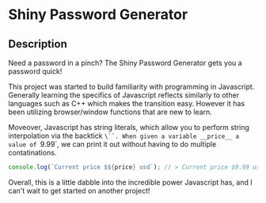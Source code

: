 # Shiny Password Generator

## Description

Need a password in a pinch? The Shiny Password Generator gets you a password quick!

This project was started to build familiarity with programming in Javascript. Generally learning the specifics of Javascript reflects similarly to other languages such as C++ which makes the transition easy. However it has been utilizing browser/window functions that are new to learn.

Moveover, Javascript has string literals, which allow you to perform string interpolation via the backtick ` \``. When given a variable __price__ a value of  `9.99`, we can print it out without having to do multiple contatinations.

```javascript
console.log(`Current price $${price} usd`); // > Current price $9.99 usd
```

Overall, this is a little dabble into the incredible power Javascript has, and I can't wait to get started on another project!
